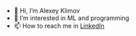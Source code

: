 - 👋 Hi, I’m Alexey Klimov 
- 👀 I’m interested in ML and programming
- 📫 How to reach me in [LinkedIn](https://www.linkedin.com/in/alexey-klimov-00426aa1/)

<!---
AlexeyKlimov-git/AlexeyKlimov-git is a ✨ special ✨ repository because its `README.md` (this file) appears on your GitHub profile.
You can click the Preview link to take a look at your changes.
--->
